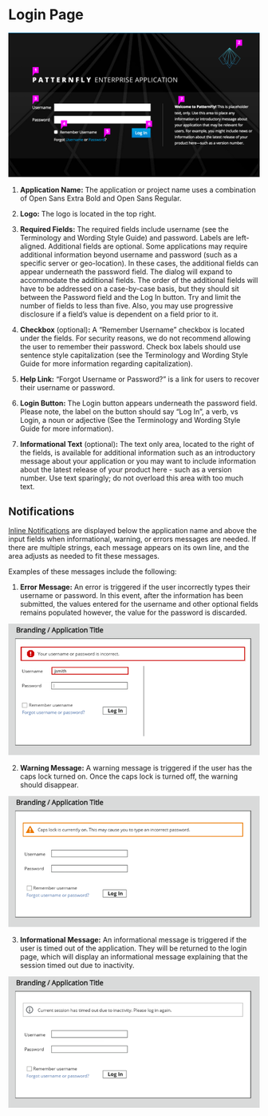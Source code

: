 # Login Page

![Image of login error](img/login-02.png)

1. **Application Name:** The application or project name uses a combination of Open Sans Extra Bold and Open Sans Regular.

2. **Logo:** The logo is located in the top right.

3. **Required Fields:** The required fields include username (see the Terminology and Wording Style Guide) and password. Labels are left-aligned. Additional fields are optional. Some applications may require additional information beyond username and password (such as a specific server or geo-location).  In these cases, the additional fields can appear underneath the password field. The dialog will expand to accommodate the additional fields. The order of the additional fields will have to be addressed on a case-by-case basis, but they should sit between the Password field and the Log In button. Try and limit the number of fields to less than five. Also, you may use progressive disclosure if a field’s value is dependent on a field prior to it.

4. **Checkbox** (optional)**:** A “Remember Username” checkbox is located under the fields. For security reasons, we do not recommend allowing the user to remember their password. Check box labels should use sentence style capitalization (see the Terminology and Wording Style Guide for more information regarding capitalization).

5. **Help Link:** “Forgot Username or Password?” is a link for users to recover their username or password.

6. **Login Button:** The Login button appears underneath the password field. Please note, the label on the button should say “Log In”, a verb, vs Login, a noun or adjective (See the Terminology and Wording Style Guide for more information).

7. **Informational Text** (optional)**:** The text only area, located to the right of the fields, is available for additional information such as an introductory message about your application or you may want to include information about the latest release of your product here - such as a version number. Use text sparingly; do not overload this area with too much text.

## Notifications

[Inline Notifications](http://www.patternfly.org/pattern-library/communication/inline-notifications/#/api) are displayed below the application name and above the input fields when informational, warning, or errors messages are needed. If there are multiple strings, each message appears on its own line, and the area adjusts as needed to fit these messages.

Examples of these messages include the following:

1. **Error Message:** An error is triggered if the user incorrectly types their username or password. In this event, after the information has been submitted, the values entered for the username and other optional fields remains populated however, the value for the password is discarded.

![Image of login error](img/login-03.png)

2. **Warning Message:** A warning message is triggered if the user has the caps lock turned on. Once the caps lock is turned off, the warning should disappear.

![Image of login error](img/login-04.png)

3. **Informational Message:** An informational message is triggered if the user is timed out of the application. They will be returned to the login page, which will display an informational message explaining that the session timed out due to inactivity.

![Image of login error](img/login-05.png)
